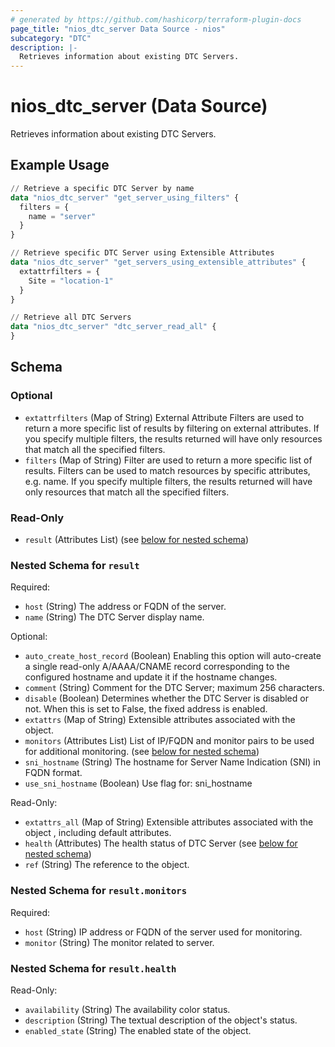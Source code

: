 ```yaml
---
# generated by https://github.com/hashicorp/terraform-plugin-docs
page_title: "nios_dtc_server Data Source - nios"
subcategory: "DTC"
description: |-
  Retrieves information about existing DTC Servers.
---
```


# nios_dtc_server (Data Source)

Retrieves information about existing DTC Servers.

## Example Usage

```terraform
// Retrieve a specific DTC Server by name
data "nios_dtc_server" "get_server_using_filters" {
  filters = {
    name = "server"
  }
}

// Retrieve specific DTC Server using Extensible Attributes
data "nios_dtc_server" "get_servers_using_extensible_attributes" {
  extattrfilters = {
    Site = "location-1"
  }
}

// Retrieve all DTC Servers
data "nios_dtc_server" "dtc_server_read_all" {
}
```

<!-- schema generated by tfplugindocs -->
## Schema

### Optional

- `extattrfilters` (Map of String) External Attribute Filters are used to return a more specific list of results by filtering on external attributes. If you specify multiple filters, the results returned will have only resources that match all the specified filters.
- `filters` (Map of String) Filter are used to return a more specific list of results. Filters can be used to match resources by specific attributes, e.g. name. If you specify multiple filters, the results returned will have only resources that match all the specified filters.

### Read-Only

- `result` (Attributes List) (see [below for nested schema](#nestedatt--result))

<a id="nestedatt--result"></a>
### Nested Schema for `result`

Required:

- `host` (String) The address or FQDN of the server.
- `name` (String) The DTC Server display name.

Optional:

- `auto_create_host_record` (Boolean) Enabling this option will auto-create a single read-only A/AAAA/CNAME record corresponding to the configured hostname and update it if the hostname changes.
- `comment` (String) Comment for the DTC Server; maximum 256 characters.
- `disable` (Boolean) Determines whether the DTC Server is disabled or not. When this is set to False, the fixed address is enabled.
- `extattrs` (Map of String) Extensible attributes associated with the object.
- `monitors` (Attributes List) List of IP/FQDN and monitor pairs to be used for additional monitoring. (see [below for nested schema](#nestedatt--result--monitors))
- `sni_hostname` (String) The hostname for Server Name Indication (SNI) in FQDN format.
- `use_sni_hostname` (Boolean) Use flag for: sni_hostname

Read-Only:

- `extattrs_all` (Map of String) Extensible attributes associated with the object , including default attributes.
- `health` (Attributes) The health status of DTC Server (see [below for nested schema](#nestedatt--result--health))
- `ref` (String) The reference to the object.

<a id="nestedatt--result--monitors"></a>
### Nested Schema for `result.monitors`

Required:

- `host` (String) IP address or FQDN of the server used for monitoring.
- `monitor` (String) The monitor related to server.


<a id="nestedatt--result--health"></a>
### Nested Schema for `result.health`

Read-Only:

- `availability` (String) The availability color status.
- `description` (String) The textual description of the object's status.
- `enabled_state` (String) The enabled state of the object.
